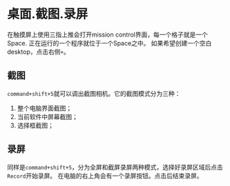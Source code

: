 # 桌面.截图.录屏

在触摸屏上使用三指上推会打开mission control界面，每一个格子就是一个Space. 正在运行的一个程序就位于一个Space之中。 如果希望创建一个空白desktop，点击右侧`+`。

## 截图

`command+shift+5`就可以调出截图相机。它的截图模式分为三种：

1. 整个电脑界面截图；
2. 当前软件中屏幕截图；
3. 选择框截图；

## 录屏

同样是`command+shift+5`，分为全屏和截屏录屏两种模式，选择好录屏区域后点击`Record`开始录屏。
在电脑的右上角会有一个录屏按钮。点击后结束录屏。

